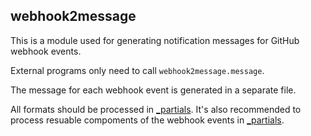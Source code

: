 ## webhook2message

This is a module used for generating notification messages for GitHub webhook events.

External programs only need to call `webhook2message.message`.

The message for each webhook event is generated in a separate file.

All formats should be processed in [_partials](_partials.py). It's also recommended to process resuable compoments of the webhook events in [_partials](_partials.py).
